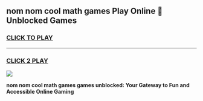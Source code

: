 
## nom nom cool math games Play Online 👋 Unblocked Games
<h3>
<a href="https://news.freeplayer.one?title=nom_nom_cool_math_games&ref=17CMG">CLICK TO PLAY</a></h3>
<hr>

<h3>
<a href="https://news.freeplayer.one?title=nom_nom_cool_math_games&ref=17CMG">CLICK 2 PLAY</a>
  
</h3>

<a href="https://news.freeplayer.one?title=nom_nom_cool_math_games&ref=17CMG/"><img src="https://clearcache.store/games.png"></a>


**nom nom cool math games games unblocked: Your Gateway to Fun and Accessible Online Gaming**
